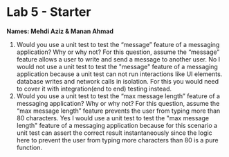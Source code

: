# Lab 5 - Starter
**Names: Mehdi Aziz & Manan Ahmad**
1) Would you use a unit test to test the “message” feature of a messaging application? Why or why not? For this question, assume the “message” feature allows a user to write and send a message to another user.
No I would not use a unit test to test the "message" feature of a messaging application because a unit test can not run interactions like UI elements. database writes and network calls in isolation. For this you would need to cover it with integration(end to end) testing instead.
2) Would you use a unit test to test the “max message length” feature of a messaging application? Why or why not? For this question, assume the “max message length” feature prevents the user from typing more than 80 characters.
Yes I would use a unit test to test the "max message length" feature of a messaging application because for this scenario a unit test can assert the correct result instantaneously since the logic here to prevent the user from typing more characters than 80 is a pure function.  
